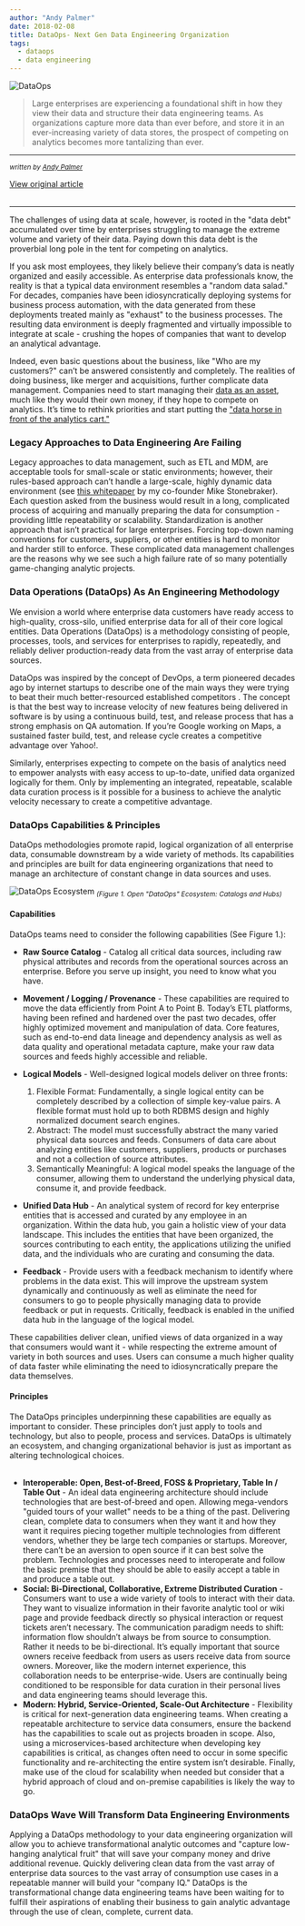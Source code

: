 ```yaml
---
author: "Andy Palmer"
date: 2018-02-08
title: DataOps- Next Gen Data Engineering Organization
tags:
  - dataops
  - data engineering
---
```

![DataOps](/img/post/dataops.png "DataOps")<br>

> Large enterprises are experiencing a foundational shift in how they view their data and structure their data engineering teams. As organizations capture more data than ever before, and store it in an ever-increasing variety of data stores, the prospect of competing on analytics becomes more tantalizing than ever. 

<hr>
<sub><i>written by <a href="https://www.linkedin.com/in/andypalmer" target="_blank">Andy Palmer</a></i></sub>

<a href="https://www.linkedin.com/pulse/dataops-building-next-generation-data-engineering-andy-palmer" class="btn" target="_blank">View original article</a><br><br class="custom"><hr>

The challenges of using data at scale, however, is rooted in the "data debt" accumulated over time by enterprises struggling to manage the extreme volume and variety of their data. Paying down this data debt is the proverbial long pole in the tent for competing on analytics.  

If you ask most employees, they likely believe their company’s data is neatly organized and easily accessible. As enterprise data professionals know, the reality is that a typical data environment resembles a "random data salad." For decades, companies have been idiosyncratically deploying systems for business process automation, with the data generated from these deployments treated mainly as "exhaust" to the business processes. The resulting data environment is deeply fragmented and virtually impossible to integrate at scale - crushing the hopes of companies that want to develop an analytical advantage.

Indeed, even basic questions about the business, like "Who are my customers?" can’t be answered consistently and completely. The realities of doing business, like merger and acquisitions, further complicate data management. Companies need to start managing their <a href="http://dataconomy.com/2017/08/copanies-manage-data-money" target=_>data as an asset</a>, much like they would their own money, if they hope to compete on analytics. It’s time to rethink priorities and start putting the <a href="https://www.datanami.com/2017/06/19/carts-horses-need-focus-data-first" target=_>"data horse in front of the analytics cart."</a>

### Legacy Approaches to Data Engineering Are Failing

Legacy approaches to data management, such as ETL and MDM, are acceptable tools for small-scale or static environments; however, their rules-based approach can’t handle a large-scale, highly dynamic data environment (see <a href="https://www.tamr.com/whitepaper/seven-tenets-scalable-data-unification" target=_>this whitepaper</a> by my co-founder Mike Stonebraker). Each question asked from the business would result in a long, complicated process of acquiring and manually preparing the data for consumption - providing little repeatability or scalability. Standardization is another approach that isn’t practical for large enterprises. Forcing top-down naming conventions for customers, suppliers, or other entities is hard to monitor and harder still to enforce. These complicated data management challenges are the reasons why we see such a high failure rate of so many potentially game-changing analytic projects.

### Data Operations (DataOps) As An Engineering Methodology 

We envision a world where enterprise data customers have ready access to high-quality, cross-silo, unified enterprise data for all of their core logical entities. Data Operations (DataOps) is a methodology consisting of people, processes, tools, and services for enterprises to rapidly, repeatedly, and reliably deliver production-ready data from the vast array of enterprise data sources.

DataOps was inspired by the concept of DevOps, a term pioneered decades ago by internet startups to describe one of the main ways they were trying to beat their much better-resourced established competitors . The concept is that the best way to increase velocity of new features being delivered in software is by using a continuous build, test, and release process that has a strong emphasis on QA automation. If you’re Google working on Maps, a sustained faster build, test, and release cycle creates a competitive advantage over Yahoo!.

Similarly, enterprises expecting to compete on the basis of analytics need to empower analysts with easy access to up-to-date, unified data organized logically for them. Only by implementing an integrated, repeatable, scalable data curation process is it possible for a business to achieve the analytic velocity necessary to create a competitive advantage.

### DataOps Capabilities & Principles

DataOps methodologies promote rapid, logical organization of all enterprise data, consumable downstream by a wide variety of methods. Its capabilities and principles are built for data engineering organizations that need to manage an architecture of constant change in data sources and uses.

![DataOps Ecosystem](/img/post/dataops_ecosystem.png "DataOps Ecosystem")
<sub><i>(Figure 1. Open "DataOps" Ecosystem: Catalogs and Hubs)</i></sub>

#### Capabilities

DataOps teams need to consider the following capabilities (See Figure 1.):

* <b>Raw Source Catalog</b> - Catalog all critical data sources, including raw physical attributes and records from the operational sources across an enterprise. Before you serve up insight, you need to know what you have.
* <b>Movement / Logging / Provenance</b> - These capabilities are required to move the data efficiently from Point A to Point B. Today’s ETL platforms, having been refined and hardened over the past two decades, offer highly optimized movement and manipulation of data. Core features, such as end-to-end data lineage and dependency analysis as well as data quality and operational metadata capture, make your raw data sources and feeds highly accessible and reliable.
* <b>Logical Models</b> - Well-designed logical models deliver on three fronts:

  1. Flexible Format: Fundamentally, a single logical entity can be completely described by a collection of simple key-value pairs. A flexible format must hold up to both RDBMS design and highly normalized document search engines.
  2. Abstract: The model must successfully abstract the many varied physical data sources and feeds. Consumers of data care about analyzing entities like customers, suppliers, products or purchases and not a collection of source attributes.
  3. Semantically Meaningful: A logical model speaks the language of the consumer, allowing them to understand the underlying physical data, consume it, and provide feedback.

* <b>Unified Data Hub</b> - An analytical system of record for key enterprise entities that is accessed and curated by any employee in an organization. Within the data hub, you gain a holistic view of your data landscape. This includes the entities that have been organized, the sources contributing to each entity, the applications utilizing the unified data, and the individuals who are curating and consuming the data.
* <b>Feedback</b> - Provide users with a feedback mechanism to identify where problems in the data exist. This will improve the upstream system dynamically and continuously as well as eliminate the need for consumers to go to people physically managing data to provide feedback or put in requests. Critically, feedback is enabled in the unified data hub in the language of the logical model.

These capabilities deliver clean, unified views of data organized in a way that consumers would want it - while respecting the extreme amount of variety in both sources and uses. Users can consume a much higher quality of data faster while eliminating the need to idiosyncratically prepare the data themselves.

#### Principles

The DataOps principles underpinning these capabilities are equally as important to consider. These principles don’t just apply to tools and technology, but also to people, process and services. DataOps is ultimately an ecosystem, and changing organizational behavior is just as important as altering technological choices.<br><br>

* <b>Interoperable: Open, Best-of-Breed, FOSS & Proprietary, Table In / Table Out</b> - An ideal data engineering architecture should include technologies that are best-of-breed and open. Allowing mega-vendors "guided tours of your wallet" needs to be a thing of the past. Delivering clean, complete data to consumers when they want it and how they want it requires piecing together multiple technologies from different vendors, whether they be large tech companies or startups. Moreover, there can’t be an aversion to open source if it can best solve the problem. Technologies and processes need to interoperate and follow the basic premise that they should be able to easily accept a table in and produce a table out.
* <b>Social: Bi-Directional, Collaborative, Extreme Distributed Curation</b> - Consumers want to use a wide variety of tools to interact with their data. They want to visualize information in their favorite analytic tool or wiki page and provide feedback directly so physical interaction or request tickets aren’t necessary. The communication paradigm needs to shift: information flow shouldn’t always be from source to consumption. Rather it needs to be bi-directional. It’s equally important that source owners receive feedback from users as users receive data from source owners. Moreover, like the modern internet experience, this collaboration needs to be enterprise-wide. Users are continually being conditioned to be responsible for data curation in their personal lives and data engineering teams should leverage this.
* <b>Modern: Hybrid, Service-Oriented, Scale-Out Architecture</b> - Flexibility is critical for next-generation data engineering teams. When creating a repeatable architecture to service data consumers, ensure the backend has the capabilities to scale out as projects broaden in scope. Also, using a microservices-based architecture when developing key capabilities is critical, as changes often need to occur in some specific functionality and re-architecting the entire system isn’t desirable. Finally, make use of the cloud for scalability when needed but consider that a hybrid approach of cloud and on-premise capabilities is likely the way to go.

### DataOps Wave Will Transform Data Engineering Environments

Applying a DataOps methodology to your data engineering organization will allow you to achieve transformational analytic outcomes and "capture low-hanging analytical fruit" that will save your company money and drive additional revenue. Quickly delivering clean data from the vast array of enterprise data sources to the vast array of consumption use cases in a repeatable manner will build your "company IQ." DataOps is the transformational change data engineering teams have been waiting for to fulfill their aspirations of enabling their business to gain analytic advantage through the use of clean, complete, current data.